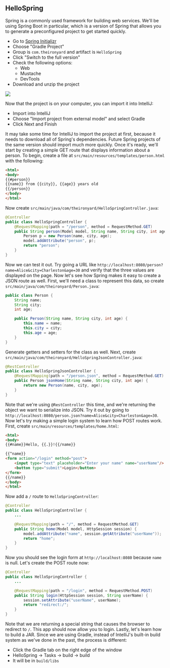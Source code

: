 ## HelloSpring

Spring is a commonly used framework for building web services. We'll be using Spring Boot in particular, which is a version of Spring that allows you to generate a preconfigured project to get started quickly.

* Go to [Spring Initializr](https://start.spring.io/)
* Choose "Gradle Project"
* Group is `com.theironyard` and artifact is `HelloSpring`
* Click "Switch to the full version"
* Check the following options:
  * Web
  * Mustache
  * DevTools
* Download and unzip the project

![](https://raw.githubusercontent.com/oakes/java-assignments/master/curriculum/assets/spring-1.png)

Now that the project is on your computer, you can import it into IntelliJ:

* Import into IntelliJ
* Choose "Import project from external model" and select Gradle
* Click Next and Finish

It may take some time for IntelliJ to import the project at first, because it needs to download all of Spring's dependencies. Future Spring projects of the same version should import much more quickly. Once it's ready, we'll start by creating a simple GET route that displays information about a person. To begin, create a file at `src/main/resources/templates/person.html` with the following:

```html
<html>
<body>
{{#person}}
{{name}} from {{city}}, {{age}} years old
{{/person}}
</body>
</html>
```

Now create `src/main/java/com/theironyard/HelloSpringController.java`:

```java
@Controller
public class HelloSpringController {
    @RequestMapping(path = "/person", method = RequestMethod.GET)
    public String person(Model model, String name, String city, int age) {
        Person p = new Person(name, city, age);
        model.addAttribute("person", p);
        return "person";
    }
}
```

Now we can test it out. Try going a URL like `http://localhost:8080/person?name=Alice&city=Charleston&age=30` and verify that the three values are displayed on the page. Now let's see how Spring makes it easy to create a JSON route as well. First, we'll need a class to represent this data, so create `src/main/java/com/theironyard/Person.java`:

```java
public class Person {
    String name;
    String city;
    int age;

    public Person(String name, String city, int age) {
        this.name = name;
        this.city = city;
        this.age = age;
    }
}
```

Generate getters and setters for the class as well. Next, create `src/main/java/com/theironyard/HelloSpringJsonController.java`:

```java
@RestController
public class HelloSpringJsonController {
    @RequestMapping(path = "/person.json", method = RequestMethod.GET)
    public Person jsonHome(String name, String city, int age) {
        return new Person(name, city, age);
    }
}
```

Note that we're using `@RestController` this time, and we're returning the object we want to serialize into JSON. Try it out by going to `http://localhost:8080/person.json?name=Alice&city=Charleston&age=30`. Now let's try making a simple login system to learn how POST routes work. First, create `src/main/resources/templates/home.html`:

```html
<html>
<body>
{{#name}}Hello, {{.}}!{{/name}}

{{^name}}
<form action="/login" method="post">
    <input type="text" placeholder="Enter your name" name="userName"/>
    <button type="submit">Login</button>
</form>
{{/name}}
</body>
</html>
```

Now add a `/` route to `HelloSpringController`:

```java
@Controller
public class HelloSpringController {
    ...

    @RequestMapping(path = "/", method = RequestMethod.GET)
    public String home(Model model, HttpSession session) {
        model.addAttribute("name", session.getAttribute("userName"));
        return "home";
    }
}
```

Now you should see the login form at `http://localhost:8080` because `name` is null. Let's create the POST route now:

```java
@Controller
public class HelloSpringController {
    ...

    @RequestMapping(path = "/login", method = RequestMethod.POST)
    public String login(HttpSession session, String userName) {
        session.setAttribute("userName", userName);
        return "redirect:/";
    }
}
```

Note that we are returning a special string that causes the browser to redirect to `/`. This app should now allow you to login. Lastly, let's learn how to build a JAR. Since we are using Gradle, instead of IntelliJ's built-in build system as we've done in the past, the process is different:

* Click the Gradle tab on the right edge of the window
* HelloSpring -> Tasks -> build -> build
* It will be in `build/libs`
